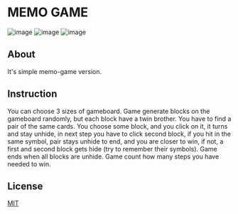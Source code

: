 # MEMO GAME



![image](https://img.shields.io/badge/Vite-B73BFE?style=for-the-badge&logo=vite&logoColor=FFD62E) ![image](https://img.shields.io/badge/React-20232A?style=for-the-badge&logo=react&logoColor=61DAFB)
![image]( 	https://img.shields.io/badge/TypeScript-007ACC?style=for-the-badge&logo=typescript&logoColor=white)

## About

It's simple memo-game version. 

## Instruction
You can choose 3 sizes of gameboard. Game generate blocks on the gameboard randomly, but each block have a twin brother. You have to find a pair of the same cards. You choose some block, and you click on it, it turns and stay unhide, in next step you have to click second block, if you hit in the same symbol, pair stays unhide to end, and you are closer to win, if not, a first and second block gets hide (try to remember their symbols). Game ends when all blocks are unhide. Game count how many steps you have needed to win.


## License
[MIT](https://choosealicense.com/licenses/mit/)
